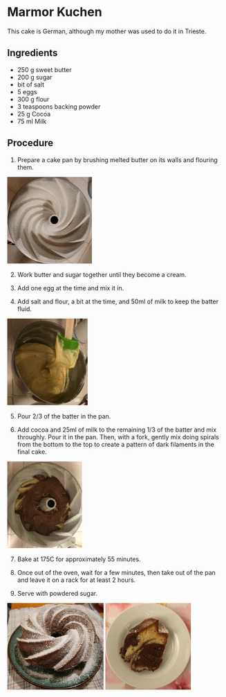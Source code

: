 # Marmor Kuchen

This cake is German, although my mother was used to do it in Trieste.

## Ingredients

- 250 g  sweet butter
- 200 g  sugar
- bit of salt
- 5      eggs
- 300 g  flour
- 3 teaspoons backing powder
- 25  g  Cocoa
- 75  ml Milk

## Procedure

1. Prepare a cake pan by brushing melted butter on its walls and flouring them.
<img src="./images/flouredPan.jpg" height=200 alt="Floured pan">

2. Work butter and sugar together until they become a cream.

3. Add one egg at the time and mix it in.

4. Add salt and flour, a bit at the time, and 50ml of milk to keep the batter fluid.
<img src="./images/batter.jpg" height=200  rotate=90 alt="">

5. Pour 2/3 of the batter in the pan.

6. Add cocoa and 25ml of milk to the remaining 1/3 of the batter and mix throughly. Pour it in the pan. Then, with a fork, gently mix doing spirals from the bottom to the top to create a pattern of dark filaments in the final cake.
<img src="./images/inthepan.jpg" height=200 alt="">

7. Bake at 175C for approximately 55 minutes.

8. Once out of the oven, wait for a few minutes, then take out of the pan and leave it on a rack for at least 2 hours.

9. Serve with powdered sugar.
<img src="./images/powderedCake.jpg" height=200 alt="">
<img src="./images/slice.jpg" height=200 alt="">
